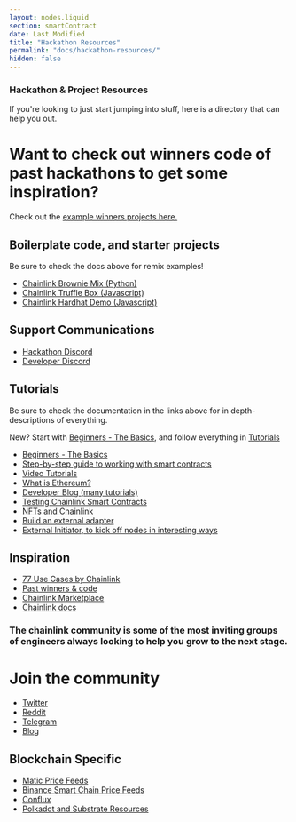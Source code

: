 ```yaml
---
layout: nodes.liquid
section: smartContract
date: Last Modified
title: "Hackathon Resources"
permalink: "docs/hackathon-resources/"
hidden: false
---
```

### Hackathon & Project Resources

If you're looking to just start jumping into stuff, here is a directory that can help you out.

# Want to check out winners code of past hackathons to get some inspiration? 
Check out the <a href="/docs/example-projects"> example winners projects here. </a>

## Boilerplate code, and starter projects

Be sure to check the docs above for remix examples!
- [Chainlink Brownie Mix (Python)](https://github.com/smartcontractkit/chainlink-mix)
- [Chainlink Truffle Box (Javascript)](https://github.com/smartcontractkit/box)
- [Chainlink Hardhat Demo (Javascript)](https://github.com/pappas999/chainlink-hardhat-box)

## Support Communications 

- [Hackathon Discord](https://discord.gg/h3AvTHj)
- [Developer Discord](https://discord.gg/2YHSAey)

## Tutorials

Be sure to check the documentation in the links above for in depth-descriptions of everything.

New? Start with [Beginners - The Basics](../beginners-tutorial), and follow everything in [Tutorials](../tutorials) 
- [Beginners - The Basics](../beginners-tutorial) 
- [Step-by-step guide to working with smart contracts](/docs/example-walkthrough)
- [Video Tutorials](https://www.youtube.com/playlist?list=PLVP9aGDn-X0QwJVbQvuKr-zrh2_DV5M6J)
- [What is Ethereum?](https://www.youtube.com/playlist?list=PLVP9aGDn-X0QwJVbQvuKr-zrh2_DV5M6J)
- [Developer Blog (many tutorials)](https://blog.chain.link/tag/developers/)
- [Testing Chainlink Smart Contracts](https://blog.chain.link/testing-chainlink-smart-contracts/)
- [NFTs and Chainlink](https://blog.chain.link/build-deploy-and-sell-your-own-dynamic-nft/)
- [Build an external adapter](/docs/developers)
 - [External Initiator, to kick off nodes in interesting ways](/docs/initiators#external)

## Inspiration
- [77 Use Cases by Chainlink](https://blog.chain.link/44-ways-to-enhance-your-smart-contract-with-chainlink/)
- [Past winners & code](/docs/example-projects)
- [Chainlink Marketplace](https://market.link/)
- [Chainlink docs](/docs)

### The chainlink community is some of the most inviting groups of engineers always looking to help you grow to the next stage.

# Join the community
- [Twitter](https://mobile.twitter.com/chainlink)
- [Reddit](https://www.reddit.com/r/Chainlink/)
- [Telegram](https://t.me/chainlinkofficial)
- [Blog](https://blog.chain.link)

## Blockchain Specific

- [Matic Price Feeds](../matic-addresses) 
- [Binance Smart Chain Price Feeds](../binance-smart-chain-addresses) 
- [Conflux](https://github.com/Conflux-Network-Global/demo-cfx-chainlink)
- [Polkadot and Substrate Resources](/docs/polkadot-and-substrate-resources)